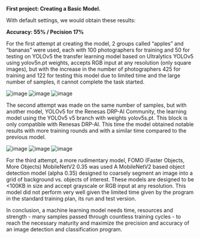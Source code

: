 <p align="justify">

**First project: Creating a Basic Model.** 

With default settings, we would obtain these results:

**Accuracy: 55% / Pecision 17%**

For the first attempt at creating the model, 2 groups called “apples” and “bananas” were used, each with 100 photographers for training and 50 for testing on YOLOv5
the transfer learning model based on Ultralytics YOLOv5 using yolov5n.pt weights, accepts RGB input at any resolution (only square images), but with the increase in the number of photographers 425 for training and 122 for testing this model due to limited time and the large number of samples, it cannot complete the task started.

![image](https://github.com/user-attachments/assets/d20aa8c2-90b8-456e-88f0-0a3ce9b1fbdc)
![image](https://github.com/user-attachments/assets/0588efc6-f75e-42c5-97b1-1ae2b2468f30)
![image](https://github.com/user-attachments/assets/2a3e997d-0a3c-40c7-8ee2-649cbb779559)

The second attempt was made on the same number of samples, but with another model, YOLOv5 for the Renesas DRP-AI Community, the learning model using the YOLOv5 v5 branch with weights yolov5s.pt. This block is only compatible with Renesas DRP-AI.
This time the model obtained notable results with more training rounds and with a similar time compared to the previous model.

![image](https://github.com/user-attachments/assets/1824a7ca-80b9-4baf-b5f4-a423c38f25fb)
![image](https://github.com/user-attachments/assets/c81cebdc-9fbf-42af-a651-187a11f344ea)
![image](https://github.com/user-attachments/assets/d04c4c1f-9136-42b7-8671-d45b63d48d10)

For the third attempt, a more rudimentary model, FOMO (Faster Objects, More Objects) MobileNetV2 0.35 was used A MobileNetV2 based object detection model (alpha 0.35) designed to coarsely segment an image into a grid of background vs. objects of interest. These models are designed to be <100KB in size and accept grayscale or RGB input at any resolution.
This model did not perform very well given the limited time given by the program in the standard training plan, its run and test version.

In conclusion, a machine learning model needs time, resources and strength - many samples passed through countless training cycles - to reach the necessary maturity and maximize the precision and accuracy of an image detection and classification program.

 </p>
